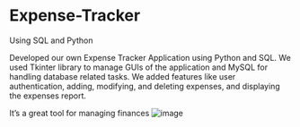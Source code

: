# Expense-Tracker
Using SQL and Python


Developed our own Expense Tracker Application using Python and SQL. We used Tkinter library to manage GUIs of the application and MySQL for handling database related tasks. We added features like user authentication, adding, modifying, and deleting expenses, and displaying the expenses report.

It’s a great tool for managing finances 
![image](https://github.com/user-attachments/assets/6669d245-8598-418c-add4-96e5de1467bd)
